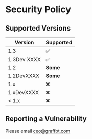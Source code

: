 # Security Policy

## Supported Versions



| Version | Supported          |
| ------- | ------------------ |
| 1.3 | :white_check_mark:     |
| 1.3Dev XXXX | :white_check_mark: |
| 1.2     | **Some**           |
| 1.2DevXXXX | **Some**        |
| 1.x     | :x:                |
| 1.xDevXXXX | :x:             |
| < 1.x   | :x:                |
## Reporting a Vulnerability
Please email ceo@graffbt.com
